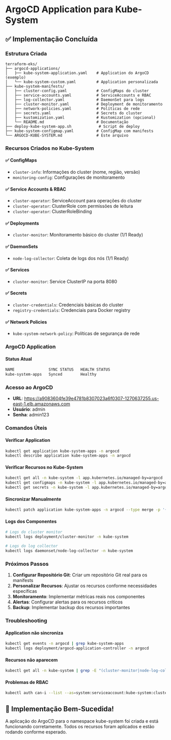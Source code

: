 # ArgoCD Application para Kube-System

## ✅ Implementação Concluída

### Estrutura Criada

```
terraform-eks/
├── argocd-applications/
│   ├── kube-system-application.yaml    # Application do ArgoCD (exemplo)
│   └── kube-system-custom.yaml         # Application personalizada
├── kube-system-manifests/
│   ├── cluster-config.yaml             # ConfigMaps do cluster
│   ├── service-accounts.yaml           # ServiceAccounts e RBAC
│   ├── log-collector.yaml              # DaemonSet para logs
│   ├── cluster-monitor.yaml            # Deployment de monitoramento
│   ├── network-policies.yaml           # Políticas de rede
│   ├── secrets.yaml                    # Secrets do cluster
│   ├── kustomization.yaml              # Kustomization (opcional)
│   └── README.md                       # Documentação
├── deploy-kube-system-app.sh            # Script de deploy
├── kube-system-configmap.yaml          # ConfigMap com manifests
└── ARGOCD-KUBE-SYSTEM.md               # Este arquivo
```

### Recursos Criados no Kube-System

#### ✅ ConfigMaps
- `cluster-info`: Informações do cluster (nome, região, versão)
- `monitoring-config`: Configurações de monitoramento

#### ✅ Service Accounts & RBAC
- `cluster-operator`: ServiceAccount para operações do cluster
- `cluster-operator`: ClusterRole com permissões de leitura
- `cluster-operator`: ClusterRoleBinding

#### ✅ Deployments
- `cluster-monitor`: Monitoramento básico do cluster (1/1 Ready)

#### ✅ DaemonSets
- `node-log-collector`: Coleta de logs dos nós (1/1 Ready)

#### ✅ Services
- `cluster-monitor`: Service ClusterIP na porta 8080

#### ✅ Secrets
- `cluster-credentials`: Credenciais básicas do cluster
- `registry-credentials`: Credenciais para Docker registry

#### ✅ Network Policies
- `kube-system-network-policy`: Políticas de segurança de rede

### ArgoCD Application

#### Status Atual
```bash
NAME               SYNC STATUS   HEALTH STATUS
kube-system-apps   Synced        Healthy
```

### Acesso ao ArgoCD

- **URL**: https://a9083604fe39e4781b8307023a6f0307-1270637255.us-east-1.elb.amazonaws.com
- **Usuário**: admin
- **Senha**: admin123

### Comandos Úteis

#### Verificar Application
```bash
kubectl get application kube-system-apps -n argocd
kubectl describe application kube-system-apps -n argocd
```

#### Verificar Recursos no Kube-System
```bash
kubectl get all -n kube-system -l app.kubernetes.io/managed-by=argocd
kubectl get configmaps -n kube-system -l app.kubernetes.io/managed-by=argocd
kubectl get secrets -n kube-system -l app.kubernetes.io/managed-by=argocd
```

#### Sincronizar Manualmente
```bash
kubectl patch application kube-system-apps -n argocd --type merge -p '{"operation":{"sync":{}}}'
```

#### Logs dos Componentes
```bash
# Logs do cluster monitor
kubectl logs deployment/cluster-monitor -n kube-system

# Logs do log collector
kubectl logs daemonset/node-log-collector -n kube-system
```

### Próximos Passos

1. **Configurar Repositório Git**: Criar um repositório Git real para os manifests
2. **Personalizar Recursos**: Ajustar os recursos conforme necessidades específicas
3. **Monitoramento**: Implementar métricas reais nos componentes
4. **Alertas**: Configurar alertas para os recursos críticos
5. **Backup**: Implementar backup dos recursos importantes

### Troubleshooting

#### Application não sincroniza
```bash
kubectl get events -n argocd | grep kube-system-apps
kubectl logs deployment/argocd-application-controller -n argocd
```

#### Recursos não aparecem
```bash
kubectl get all -n kube-system | grep -E "(cluster-monitor|node-log-collector)"
```

#### Problemas de RBAC
```bash
kubectl auth can-i --list --as=system:serviceaccount:kube-system:cluster-operator
```

## 🎉 Implementação Bem-Sucedida!

A aplicação do ArgoCD para o namespace kube-system foi criada e está funcionando corretamente. Todos os recursos foram aplicados e estão rodando conforme esperado.
